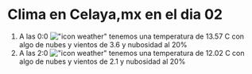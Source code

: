 # Clima en Celaya,mx en el dia 02

1. A las 0:0 !["icon weather"](http://openweathermap.org/img/w/02n.png) tenemos una temperatura de 13.57 C con algo de nubes y  vientos de 3.6 y nubosidad al 20%
1. A las 2:0 !["icon weather"](http://openweathermap.org/img/w/02n.png) tenemos una temperatura de 12.02 C con algo de nubes y  vientos de 2.1 y nubosidad al 20%
